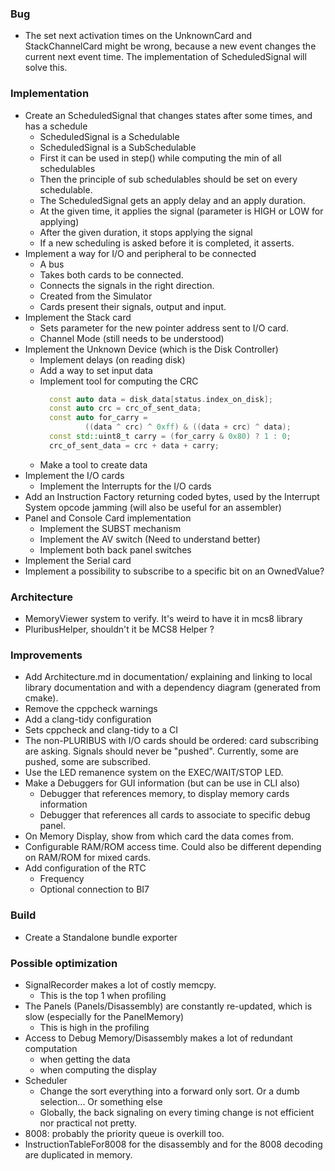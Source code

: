 ### Bug

* The set next activation times on the UnknownCard and StackChannelCard might be
  wrong, because a new event changes the current next event time. The implementation
  of ScheduledSignal will solve this. 

### Implementation

* Create an ScheduledSignal that changes states after some times, and has a schedule
  * ScheduledSignal is a Schedulable
  * ScheduledSignal is a SubSchedulable
  * First it can be used in step() while computing the min of all schedulables
  * Then the principle of sub schedulables should be set on every schedulable.
  * The ScheduledSignal gets an apply delay and an apply duration.
  * At the given time, it applies the signal (parameter is HIGH or LOW for applying)
  * After the given duration, it stops applying the signal
  * If a new scheduling is asked before it is completed, it asserts.
* Implement a way for I/O and peripheral to be connected
  * A bus
  * Takes both cards to be connected.
  * Connects the signals in the right direction.
  * Created from the Simulator
  * Cards present their signals, output and input.
* Implement the Stack card
    * Sets parameter for the new pointer address sent to I/O card.
    * Channel Mode (still needs to be understood)
* Implement the Unknown Device (which is the Disk Controller)
    * Implement delays (on reading disk)
    * Add a way to set input data
    * Implement tool for computing the CRC
      ```c++
        const auto data = disk_data[status.index_on_disk];
        const auto crc = crc_of_sent_data;
        const auto for_carry =
                ((data ^ crc) ^ 0xff) & ((data + crc) ^ data);
        const std::uint8_t carry = (for_carry & 0x80) ? 1 : 0;
        crc_of_sent_data = crc + data + carry;
      ```
    * Make a tool to create data
* Implement the I/O cards
    * Implement the Interrupts for the I/O cards
* Add an Instruction Factory returning coded bytes, used by the Interrupt System opcode jamming (will also be useful for
  an assembler)
* Panel and Console Card implementation
    * Implement the SUBST mechanism
    * Implement the AV switch (Need to understand better)
    * Implement both back panel switches
* Implement the Serial card
* Implement a possibility to subscribe to a specific bit on an OwnedValue?

### Architecture

* MemoryViewer system to verify. It's weird to have it in mcs8 library
* PluribusHelper, shouldn't it be MCS8 Helper ?

### Improvements

* Add Architecture.md in documentation/ explaining and linking to local library documentation
  and with a dependency diagram (generated from cmake).
* Remove the cppcheck warnings
* Add a clang-tidy configuration
* Sets cppcheck and clang-tidy to a CI
* The non-PLURIBUS with I/O cards should be ordered: card subscribing are asking.
  Signals should never be "pushed". Currently, some are pushed, some are subscribed.
* Use the LED remanence system on the EXEC/WAIT/STOP LED.
* Make a Debuggers for GUI information (but can be use in CLI also)
    * Debugger that references memory, to display memory cards information
    * Debugger that references all cards to associate to specific debug panel.
* On Memory Display, show from which card the data comes from.
* Configurable RAM/ROM access time. Could also be different depending on RAM/ROM for mixed cards.
* Add configuration of the RTC
    * Frequency
    * Optional connection to BI7

### Build

* Create a Standalone bundle exporter

### Possible optimization

* SignalRecorder makes a lot of costly memcpy.
    * This is the top 1 when profiling
* The Panels (Panels/Disassembly) are constantly re-updated, which is slow (especially for the PanelMemory)
    * This is high in the profiling
* Access to Debug Memory/Disassembly makes a lot of redundant computation
    * when getting the data
    * when computing the display
* Scheduler
    * Change the sort everything into a forward only sort. Or a dumb selection... Or something else
    * Globally, the back signaling on every timing change is not efficient nor practical not pretty.
* 8008: probably the priority queue is overkill too.
* InstructionTableFor8008 for the disassembly and for the 8008 decoding are duplicated in memory.

